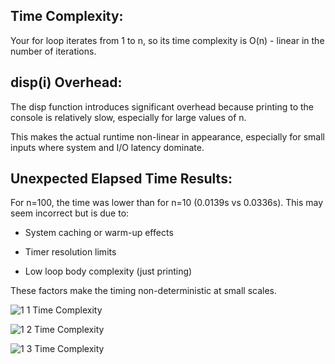 ## Time Complexity:

Your for loop iterates from 1 to n, so its time complexity is O(n) - linear in the number of iterations.

## disp(i) Overhead:

The disp function introduces significant overhead because printing to the console is relatively slow, especially for large values of n.

This makes the actual runtime non-linear in appearance, especially for small inputs where system and I/O latency dominate.

## Unexpected Elapsed Time Results:

For n=100, the time was lower than for n=10 (0.0139s vs 0.0336s). This may seem incorrect but is due to:

* System caching or warm-up effects

* Timer resolution limits

* Low loop body complexity (just printing)

These factors make the timing non-deterministic at small scales.

![1 1 Time Complexity](https://github.com/user-attachments/assets/f9198d70-5560-430d-9651-2eebe06d170e)

![1 2 Time Complexity](https://github.com/user-attachments/assets/7f6a60f3-32f7-4b1d-b1a6-809adb31c627)

![1 3 Time Complexity](https://github.com/user-attachments/assets/3e981def-8fd6-4473-89bc-23d60bde3765)





